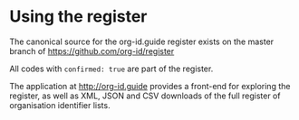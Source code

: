 Using the register
===========================

The canonical source for the org-id.guide register exists on the master branch of https://github.com/org-id/register

All codes with ```confirmed: true``` are part of the register.

The application at http://org-id.guide provides a front-end for exploring the register, as well as XML, JSON and CSV downloads of the full register of organisation identifier lists. 



